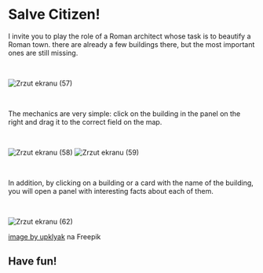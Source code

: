 <h1>Salve Citizen!</h1>

I invite you to play the role of a Roman architect whose task is to beautify a Roman town.
there are already a few buildings there, but the most important ones are still missing.

<br>

![Zrzut ekranu (57)](https://github.com/Sparrow-90/roman-city-builder/assets/124800004/be50ca8a-5cd0-4419-999f-2b65f55fb169)

<br>

The mechanics are very simple:
click on the building in the panel on the right and drag it to the correct field on the map.

<br>

![Zrzut ekranu (58)](https://github.com/Sparrow-90/roman-city-builder/assets/124800004/980aabda-b933-4e74-9d33-4ab8895a1c47)
![Zrzut ekranu (59)](https://github.com/Sparrow-90/roman-city-builder/assets/124800004/6679ec94-d682-47b7-8bc1-1221b52a4122)

<br>

In addition, by clicking on a building or a card with the name of the building, 
you will open a panel with interesting facts about each of them.

<br>

![Zrzut ekranu (62)](https://github.com/Sparrow-90/roman-city-builder/assets/124800004/11b82812-3118-4f13-947c-747e2891e3c1)

<a href="https://pl.freepik.com/darmowe-wektory/starozytny-rzym-izometryczny-kreskowka-jesienny-pejzaz-miejski_30699528.htm#query=roman%20city%20builder&position=2&from_view=search&track=ais">image by upklyak</a> na Freepik


<h2>Have fun!</h2>